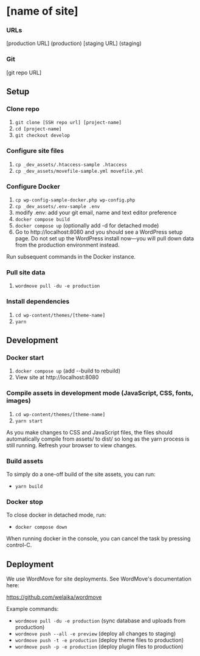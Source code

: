 # [name of site]

### URLs

[production URL] (production)
[staging URL] (staging)

### Git

[git repo URL]

## Setup

### Clone repo

1. `git clone [SSH repo url] [project-name]`
1. `cd [project-name]`
1. `git checkout develop`

### Configure site files

1. `cp _dev_assets/.htaccess-sample .htaccess`
1. `cp _dev_assets/movefile-sample.yml movefile.yml`

### Configure Docker

1. `cp wp-config-sample-docker.php wp-config.php`
1. `cp _dev_assets/.env-sample .env`
1. modify .env: add your git email, name and text editor preference
1. `docker compose build`
1. `docker compose up` (optionally add -d for detached mode)
1. Go to http://localhost:8080 and you should see a WordPress setup page. Do not set up the WordPress install now—you will pull down data from the production environment instead.

Run subsequent commands in the Docker instance.

### Pull site data

1. `wordmove pull -du -e production`

### Install dependencies

1. `cd wp-content/themes/[theme-name]`
1. `yarn`

## Development

### Docker start

1. `docker compose up` (add --build to rebuild)
1. View site at http://localhost:8080

### Compile assets in development mode (JavaScript, CSS, fonts, images)

1. `cd wp-content/themes/[theme-name]`
1. `yarn start`

As you make changes to CSS and JavaScript files, the files should automatically compile from assets/ to dist/ so long as the yarn process is still running. Refresh your browser to view changes.

### Build assets

To simply do a one-off build of the site assets, you can run:

* `yarn build`

### Docker stop

To close docker in detached mode, run:

* `docker compose down`

When running docker in the console, you can cancel the task by pressing control-C.

## Deployment

We use WordMove for site deployments. See WordMove's documentation here:

https://github.com/welaika/wordmove

Example commands:

* `wordmove pull -du -e production` (sync database and uploads from production)
* `wordmove push --all -e preview` (deploy all changes to staging)
* `wordmove push -t -e production` (deploy theme files to production)
* `wordmove push -p -e production` (deploy plugin files to production)